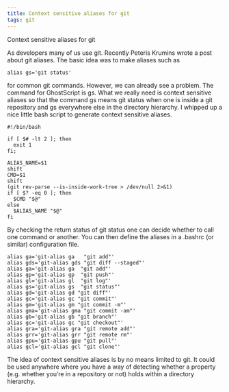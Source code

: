 ```yaml
---
title: Context sensitive aliases for git
tags: git
---
```

Context sensitive aliases for git

As developers many of us use git. Recently Peteris Krumins wrote a post about git aliases. The basic idea was to make aliases such as

~~~{.bash}
alias gs='git status'
~~~

for common git commands. However, we can already see a problem. The command for GhostScript is gs. What we really need is context sensitive aliases so that the command gs means git status when one is inside a git repository and gs everywhere else in the directory hierarchy. I whipped up a nice little bash script to generate context sensitive aliases.

~~~{.bash}
#!/bin/bash

if [ $# -lt 2 ]; then
  exit 1
fi;

ALIAS_NAME=$1
shift
CMD=$1
shift
(git rev-parse --is-inside-work-tree > /dev/null 2>&1)
if [ $? -eq 0 ]; then 
  $CMD "$@"
else 
  $ALIAS_NAME "$@"
fi
~~~

By checking the return status of git status one can decide whether to call one command or another. You can then define the aliases in a .bashrc (or similar) configuration file.

~~~{.bash}
alias ga='git-alias ga   "git add"'
alias gds='git-alias gds "git diff --staged"'
alias ga='git-alias ga  "git add"'
alias gp='git-alias gp  "git push"'
alias gl='git-alias gl  "git log"'
alias gs='git-alias gs  "git status"'
alias gd='git-alias gd "git diff"'
alias gc='git-alias gc "git commit"'
alias gm='git-alias gm "git commit -m"'
alias gma='git-alias gma "git commit -am"'
alias gb='git-alias gb "git branch"'
alias gc='git-alias gc "git checkout"'
alias gra='git-alias gra "git remote add"'
alias grr='git-alias grr "git remote rm"'
alias gpu='git-alias gpu "git pull"'
alias gcl='git-alias gcl "git clone"'     
~~~

The idea of context sensitive aliases is by no means limited to git. It could be used anywhere where you have a way of detecting whether a property (e.g. whether you’re in a repository or not) holds within a directory hierarchy.

